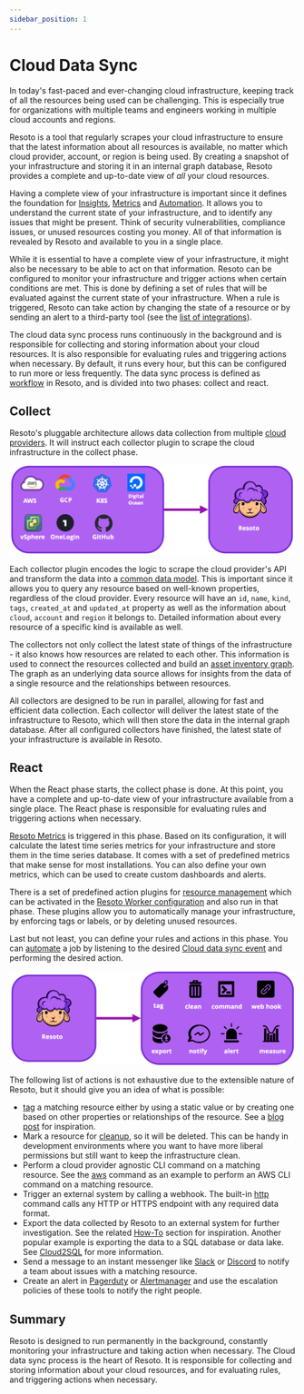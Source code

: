 ```yaml
---
sidebar_position: 1
---
```


# Cloud Data Sync

In today's fast-paced and ever-changing cloud infrastructure, keeping track of all the resources being used can be challenging. This is especially true for organizations with multiple teams and engineers working in multiple cloud accounts and regions.

Resoto is a tool that regularly scrapes your cloud infrastructure to ensure that the latest information about all resources is available, no matter which cloud provider, account, or region is being used. By creating a snapshot of your infrastructure and storing it in an internal graph database, Resoto provides a complete and up-to-date view of _all_ your cloud resources.

Having a complete view of your infrastructure is important since it defines the foundation for [Insights](../../reference/user-interface/index.md), [Metrics](https://some.engineering/blog/2022/06/09/building-actionable-cloud-infrastructure-metrics) and [Automation](../automation/index.md). It allows you to understand the current state of your infrastructure, and to identify any issues that might be present. Think of security vulnerabilities, compliance issues, or unused resources costing you money. All of that information is revealed by Resoto and available to you in a single place.

While it is essential to have a complete view of your infrastructure, it might also be necessary to be able to act on that information. Resoto can be configured to monitor your infrastructure and trigger actions when certain conditions are met. This is done by defining a set of rules that will be evaluated against the current state of your infrastructure. When a rule is triggered, Resoto can take action by changing the state of a resource or by sending an alert to a third-party tool (see the [list of integrations](../../how-to-guides/alerting/index.md)).

The cloud data sync process runs continuously in the background and is responsible for collecting and storing information about your cloud resources. It is also responsible for evaluating rules and triggering actions when necessary. By default, it runs every hour, but this can be configured to run more or less frequently. The data sync process is defined as [workflow](../../reference/cli/action-commands/workflows/index.md) in Resoto, and is divided into two phases: collect and react.

## Collect

Resoto's pluggable architecture allows data collection from multiple [cloud providers](https://github.com/someengineering/resoto/tree/main/plugins). It will instruct each collector plugin to scrape the cloud infrastructure in the collect phase.

![Collect](./img/collect.png)

Each collector plugin encodes the logic to scrape the cloud provider's API and transform the data into a [common data model](../../reference/data-models/index.md). This is important since it allows you to query any resource based on well-known properties, regardless of the cloud provider. Every resource will have an `id`, `name`, `kind`, `tags`, `created_at` and `updated_at` property as well as the information about `cloud`, `account` and `region` it belongs to. Detailed information about every resource of a specific kind is available as well.

The collectors not only collect the latest state of things of the infrastructure - it also knows how resources are related to each other. This information is used to connect the resources collected and build an [asset inventory graph](../asset-inventory-graph/index.md). The graph as an underlying data source allows for insights from the data of a single resource and the relationships between resources.

All collectors are designed to be run in parallel, allowing for fast and efficient data collection. Each collector will deliver the latest state of the infrastructure to Resoto, which will then store the data in the internal graph database. After all configured collectors have finished, the latest state of your infrastructure is available in Resoto.

## React

When the React phase starts, the collect phase is done. At this point, you have a complete and up-to-date view of your infrastructure available from a single place. The React phase is responsible for evaluating rules and triggering actions when necessary.

[Resoto Metrics](../../reference/components/metrics.md) is triggered in this phase. Based on its configuration, it will calculate the latest time series metrics for your infrastructure and store them in the time series database. It comes with a set of predefined metrics that make sense for most installations. You can also define your own metrics, which can be used to create custom dashboards and alerts.

There is a set of predefined action plugins for [resource management](../resource-management/index.md) which can be activated in the [Resoto Worker configuration](../../reference/configuration/worker.md) and also run in that phase. These plugins allow you to automatically manage your infrastructure, by enforcing tags or labels, or by deleting unused resources.

Last but not least, you can define your rules and actions in this phase. You can [automate](../automation/index.md) a job by listening to the desired [Cloud data sync event](../../reference/events#cloud-data-sync-events) and performing the desired action.

![React](./img/react.png)

The following list of actions is not exhaustive due to the extensible nature of Resoto, but it should give you an idea of what is possible:

- [tag](../../reference/cli/action-commands/tag/index.md) a matching resource either by using a static value or by creating one based on other properties or relationships of the resource. See a [blog post](https://some.engineering/blog/2022/11/21/cloud-resource-tagging-with-resoto) for inspiration.
- Mark a resource for [cleanup](../../reference/cli/action-commands/clean.md), so it will be deleted. This can be handy in development environments where you want to have more liberal permissions but still want to keep the infrastructure clean.
- Perform a cloud provider agnostic CLI command on a matching resource. See the [aws](https://some.engineering/blog/2022/12/09/resoto-at-your-command#the-aws-command) command as an example to perform an AWS CLI command on a matching resource.
- Trigger an external system by calling a webhook. The built-in [http](../../reference/cli/action-commands/http.md) command calls any HTTP or HTTPS endpoint with any required data format.
- Export the data collected by Resoto to an external system for further investigation. See the related [How-To](../../how-to-guides/data-export/index.md) section for inspiration. Another popular example is exporting the data to a SQL database or data lake. See [Cloud2SQL](https://cloud2sql.com) for more information.
- Send a message to an instant messenger like [Slack](../../how-to-guides/alerting/send-slack-notifications/index.md) or [Discord](../../how-to-guides/alerting/send-discord-notifications/index.md) to notify a team about issues with a matching resource.
- Create an alert in [Pagerduty](../../how-to-guides/alerting/create-pagerduty-alerts/index.md) or [Alertmanager](../../how-to-guides/alerting/send-prometheus-alertmanager-alerts) and use the escalation policies of these tools to notify the right people.

## Summary

Resoto is designed to run permanently in the background, constantly monitoring your infrastructure and taking action when necessary. The Cloud data sync process is the heart of Resoto. It is responsible for collecting and storing information about your cloud resources, and for evaluating rules, and triggering actions when necessary.

